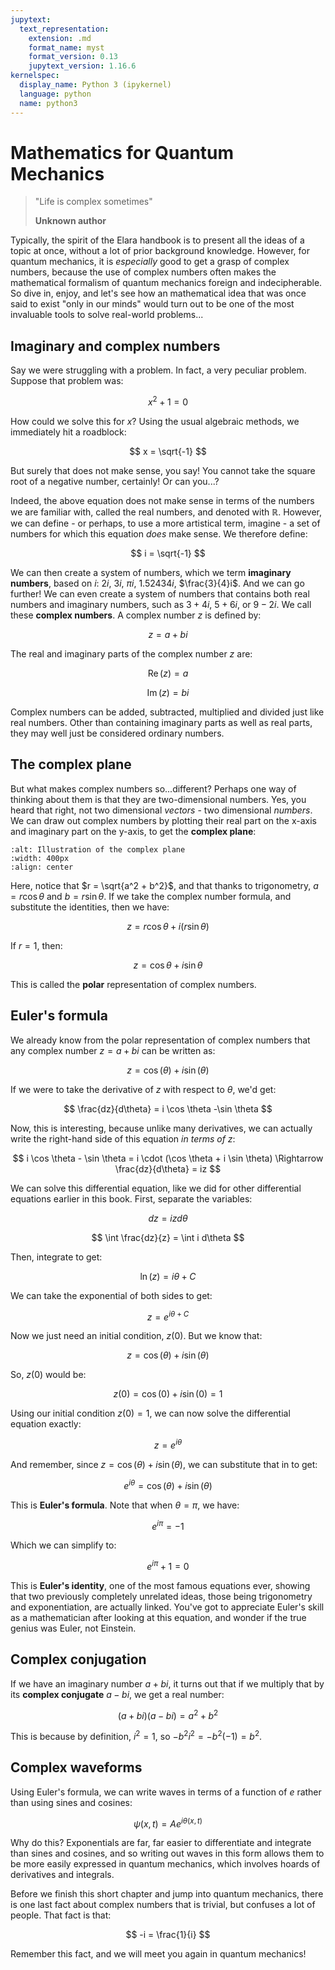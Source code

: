 ```yaml
---
jupytext:
  text_representation:
    extension: .md
    format_name: myst
    format_version: 0.13
    jupytext_version: 1.16.6
kernelspec:
  display_name: Python 3 (ipykernel)
  language: python
  name: python3
---
```


# Mathematics for Quantum Mechanics


> "Life is complex sometimes"
> 
> **Unknown author**


Typically, the spirit of the Elara handbook is to present all the ideas of a topic at once, without a lot of prior background knowledge. However, for quantum mechanics, it is _especially_ good to get a grasp of complex numbers, because the use of complex numbers often makes the mathematical formalism of quantum mechanics foreign and indecipherable. So dive in, enjoy, and let's see how an mathematical idea that was once said to exist "only in our minds" would turn out to be one of the most invaluable tools to solve real-world problems...


## Imaginary and complex numbers


Say we were struggling with a problem. In fact, a very peculiar problem. Suppose that problem was:


$$
x^2 + 1 = 0
$$


How could we solve this for $x$? Using the usual algebraic methods, we immediately hit a roadblock:


$$
x = \sqrt{-1}
$$


But surely that does not make sense, you say! You cannot take the square root of a negative number, certainly! Or can you...?


Indeed, the above equation does not make sense in terms of the numbers we are familiar with, called the real numbers, and denoted with $\mathbb{R}$. However, we can define - or perhaps, to use a more artistical term, imagine - a set of numbers for which this equation _does_ make sense. We therefore define:


$$
i = \sqrt{-1}
$$


We can then create a system of numbers, which we term **imaginary numbers**, based on $i$: $2i$, $3i$, $\pi i$, $1.52434i$, $\frac{3}{4}i$. And we can go further! We can even create a system of numbers that contains both real numbers and imaginary numbers, such as $3 + 4i$, $5 + 6i$, or $9 - 2i$. We call these **complex numbers**. A complex number $z$ is defined by:


$$
z = a + bi
$$


The real and imaginary parts of the complex number $z$ are:


$$
\operatorname{Re} (z) = a
$$

$$
\operatorname{Im} (z) = bi
$$


Complex numbers can be added, subtracted, multiplied and divided just like real numbers. Other than containing imaginary parts as well as real parts, they may well just be considered ordinary numbers.


## The complex plane


But what makes complex numbers so...different? Perhaps one way of thinking about them is that they are two-dimensional numbers. Yes, you heard that right, not two dimensional _vectors_ - two dimensional _numbers_. We can draw out complex numbers by plotting their real part on the x-axis and imaginary part on the y-axis, to get the **complex plane**:


```{image} ../images/raster/complex-plane.png
:alt: Illustration of the complex plane
:width: 400px
:align: center
```


Here, notice that $r = \sqrt{a^2 + b^2}$, and that thanks to trigonometry, $a = r\cos \theta$ and $b = r\sin \theta$. If we take the complex number formula, and substitute the identities, then we have:


$$
z = r\cos \theta + i (r\sin \theta)
$$


If $r = 1$, then:


$$
z = \cos \theta + i \sin \theta
$$


This is called the **polar** representation of complex numbers.


## Euler's formula


We already know from the polar representation of complex numbers that any complex number $z = a + bi$ can be written as:


$$
z = \cos(\theta) + i \sin(\theta)
$$


If we were to take the derivative of $z$ with respect to $\theta$, we'd get:


$$
\frac{dz}{d\theta} = i \cos \theta -\sin \theta
$$


Now, this is interesting, because unlike many derivatives, we can actually write the right-hand side of this equation _in terms of_ $z$:


$$
i \cos \theta - \sin \theta = i \cdot (\cos \theta + i \sin \theta) \Rightarrow \frac{dz}{d\theta} = iz
$$


We can solve this differential equation, like we did for other differential equations earlier in this book. First, separate the variables:


$$
dz = iz d\theta
$$


$$
\int \frac{dz}{z} = \int i d\theta
$$


Then, integrate to get:


$$
\ln(z) = i \theta + C
$$


We can take the exponential of both sides to get:


$$
z = e^{i \theta + C}
$$


Now we just need an initial condition, $z(0)$. But we know that: 


$$
z = \cos(\theta) + i \sin(\theta)
$$


So, $z(0)$ would be:


$$
z(0) = \cos(0) + i \sin(0) = 1
$$


Using our initial condition $z(0) = 1$, we can now solve the differential equation exactly:


$$
z = e^{i \theta}
$$


And remember, since $z = \cos(\theta) + i \sin(\theta)$, we can substitute that in to get:


$$
e^{i \theta} = \cos(\theta) + i \sin(\theta)
$$


This is **Euler's formula**. Note that when $\theta = \pi$, we have:


$$
e^{i\pi} = -1
$$


Which we can simplify to:


$$
e^{i\pi} + 1 = 0
$$


This is **Euler's identity**, one of the most famous equations ever, showing that two previously completely unrelated ideas, those being trigonometry and exponentiation, are actually linked. You've got to appreciate Euler's skill as a mathematician after looking at this equation, and wonder if the true genius was Euler, not Einstein.


## Complex conjugation


If we have an imaginary number $a + bi$, it turns out that if we multiply that by its **complex conjugate** $a - bi$, we get a real number:


$$
(a + bi)(a - bi) = a^2 + b^2
$$


This is because by definition, $i^2 = 1$, so $-b^2 i^2 = -b^2 (-1) = b^2$.


## Complex waveforms


Using Euler's formula, we can write waves in terms of a function of $e$ rather than using sines and cosines:


$$
\psi(x, t) = Ae^{i \theta(x, t)}
$$


Why do this? Exponentials are far, far easier to differentiate and integrate than sines and cosines, and so writing out waves in this form allows them to be more easily expressed in quantum mechanics, which involves hoards of derivatives and integrals.


Before we finish this short chapter and jump into quantum mechanics, there is one last fact about complex numbers that is trivial, but confuses a lot of people. That fact is that:


$$
-i = \frac{1}{i}
$$


Remember this fact, and we will meet you again in quantum mechanics!

